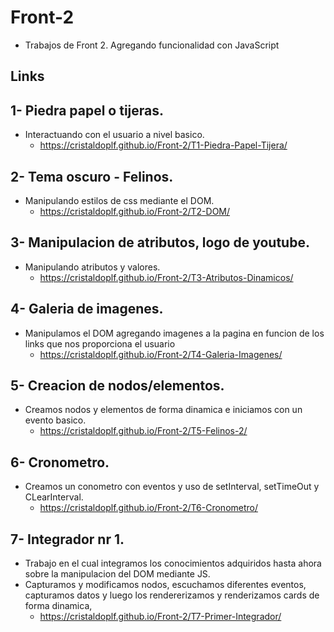 # Front-2
- Trabajos de Front 2. Agregando funcionalidad con JavaScript


## Links

## 1- Piedra papel o tijeras.
- Interactuando con el usuario a nivel basico.
    - https://cristaldoplf.github.io/Front-2/T1-Piedra-Papel-Tijera/


## 2- Tema oscuro - Felinos.
- Manipulando estilos de css mediante el DOM.
    - https://cristaldoplf.github.io/Front-2/T2-DOM/


## 3- Manipulacion de atributos, logo de youtube.
- Manipulando atributos y valores.
    - https://cristaldoplf.github.io/Front-2/T3-Atributos-Dinamicos/


## 4- Galeria de imagenes.
- Manipulamos el DOM agregando imagenes a la pagina en funcion de los links que nos proporciona el usuario
    - https://cristaldoplf.github.io/Front-2/T4-Galeria-Imagenes/


## 5- Creacion de nodos/elementos.
- Creamos nodos y elementos de forma dinamica e iniciamos con un evento basico.
    - https://cristaldoplf.github.io/Front-2/T5-Felinos-2/


## 6- Cronometro.
- Creamos un conometro con eventos y uso de setInterval, setTimeOut y CLearInterval.
    - https://cristaldoplf.github.io/Front-2/T6-Cronometro/

## 7- Integrador nr 1.
- Trabajo en el cual integramos los conocimientos adquiridos hasta ahora sobre la manipulacion del DOM mediante JS.
- Capturamos y modificamos nodos, escuchamos diferentes eventos, capturamos datos y luego los rendererizamos y renderizamos cards de forma dinamica, 
    - https://cristaldoplf.github.io/Front-2/T7-Primer-Integrador/